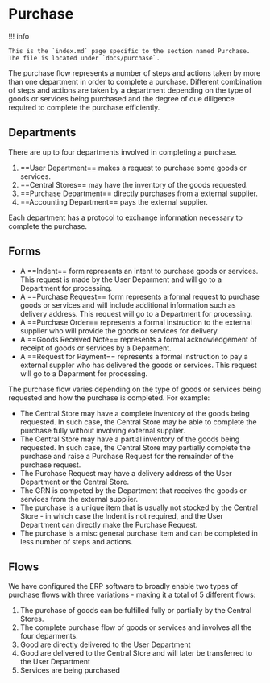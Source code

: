 # Purchase

!!! info

    This is the `index.md` page specific to the section named Purchase. The file is located under `docs/purchase`.

The purchase flow represents a number of steps and actions taken by more than one department in order to complete a purchase. Different combination of steps and actions are taken by a department depending on the type of goods or services being purchased and the degree of due diligence required to complete the purchase efficiently.

## Departments

There are up to four departments involved in completing a purchase.

1. ==User Department== makes a request to purchase some goods or services.
2. ==Central Stores== may have the inventory of the goods requested.
3. ==Purchase Department== directly purchases from a external supplier.
4. ==Accounting Department== pays the external supplier.

Each department has a protocol to exchange information necessary to complete the purchase.

## Forms

- A ==Indent== form represents an intent to purchase goods or services. This request is made by the User Deparment and will go to a Department for processing.
- A ==Purchase Request== form represents a formal request to purchase goods or services and will include additional information such as delivery address. This request will go to a Department for processing.
- A ==Purchase Order== represents a formal instruction to the external supplier who will provide the goods or services for delivery.
- A ==Goods Received Note== represents a formal acknowledgement of receipt of goods or services by a Deparment.
- A ==Request for Payment== represents a formal instruction to pay a external suppler who has delivered the goods or services. This request will go to a Deparment for processing.

The purchase flow varies depending on the type of goods or services being requested and how the purchase is completed. For example:

- The Central Store may have a complete inventory of the goods being requested. In such case, the Central Store may be able to complete the purchase fully without involving external supplier.
- The Central Store may have a partial inventory of the goods being requested. In such case, the Central Store may partially complete the purchase and raise a Purchase Request for the remainder of the purchase request.
- The Purchase Request may have a delivery address of the User Department or the Central Store.
- The GRN is competed by the Department that receives the goods or services from the external supplier.
- The purchase is a unique item that is usually not stocked by the Central Store - in which case the Indent is not required, and the User Department can directly make the Purchase Request.
- The purchase is a misc general purchase item and can be completed in less number of steps and actions.

## Flows

We have configured the ERP software to broadly enable two types of purchase flows with three variations - making it a total of 5 different flows:

1. The purchase of goods can be fulfilled fully or partially by the Central Stores.
2. The complete purchase flow of goods or services and involves all the four deparments.
3. Good are directly delivered to the User Department
4. Good are delivered to the Central Store and will later be transferred to the User Department
5. Services are being purchased
